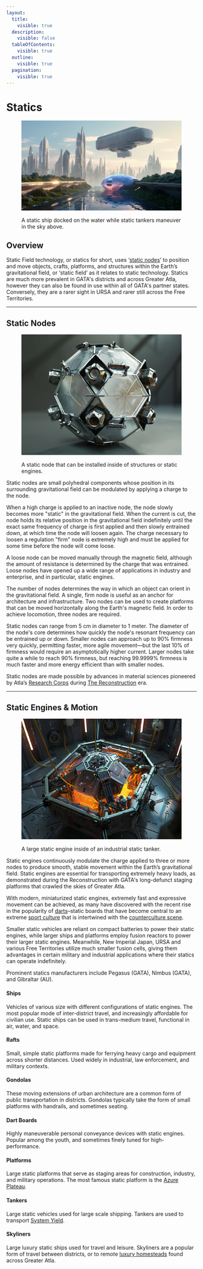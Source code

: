```yaml
---
layout:
  title:
    visible: true
  description:
    visible: false
  tableOfContents:
    visible: true
  outline:
    visible: true
  pagination:
    visible: true
---
```


# Statics

<figure><img src="../../.gitbook/assets/world3.png" alt=""><figcaption><p>A static ship docked on the water while static tankers maneuver in the sky above.</p></figcaption></figure>

## Overview

Static Field technology, or statics for short, uses ‘[static nodes](statics.md#static-nodes)’ to position and move objects, crafts, platforms, and structures within the Earth’s gravitational field, or ‘static field’ as it relates to static technology. Statics are much more prevalent in GATA's districts and across Greater Atla, however they can also be found in use within all of GATA's partner states. Conversely, they are a rarer sight in URSA and rarer still across the Free Territories.

***

## **Static Nodes**

<figure><img src="../../.gitbook/assets/staticnodes.png" alt="" width="563"><figcaption><p>A static node that can be installed inside of structures or static engines.</p></figcaption></figure>

Static nodes are small polyhedral components whose position in its surrounding gravitational field can be modulated by applying a charge to the node.

When a high charge is applied to an inactive node, the node slowly becomes more "static" in the gravitational field. When the current is cut, the node holds its relative position in the gravitational field indefinitely until the exact same frequency of charge is first applied and then slowly entrained down, at which time the node will loosen again. The charge necessary to loosen a regulation "firm" node is extremely high and must be applied for some time before the node will come loose.

A loose node can be moved manually through the magnetic field, although the amount of resistance is determined by the charge that was entrained. Loose nodes have opened up a wide range of applications in industry and enterprise, and in particular, static engines.

The number of nodes determines the way in which an object can orient in the gravitational field. A single, firm node is useful as an anchor for architecture and infrastructure. Two nodes can be used to create platforms that can be moved horizontally along the Earth's magnetic field. In order to achieve locomotion, three nodes are required.

Static nodes can range from 5 cm in diameter to 1 meter. The diameter of the node's core determines how quickly the node's resonant frequency can be entrained up or down. Smaller nodes can approach up to 90% firmness very quickly, permitting faster, more agile movement—but the last 10% of firmness would require an asymptotically higher current. Larger nodes take quite a while to reach 90% firmness, but reaching 99.9999% firmness is much faster and more energy efficient than with smaller nodes.

Static nodes are made possible by advances in material sciences pioneered by Atla’s [Research Corps](../sol/institutions/the-research-corps.md) during [The Reconstruction](../history/the-reconstruction.md) era.

***

## **Static Engines & Motion**

<figure><img src="../../.gitbook/assets/staticengines.png" alt="" width="563"><figcaption><p>A large static engine inside of an industrial static tanker.</p></figcaption></figure>

Static engines continuously modulate the charge applied to three or more nodes to produce smooth, stable movement within the Earth’s gravitational field. Static engines are essential for transporting extremely heavy loads, as demonstrated during the Reconstruction with GATA's long-defunct staging platforms that crawled the skies of Greater Atla.

With modern, miniaturized static engines, extremely fast and expressive movement can be achieved, as many have discovered with the recent rise in the popularity of [darts](statics.md#dart-boards)–static boards that have become central to an extreme [sport culture](../gata/people-and-culture/sports.md) that is intertwined with the [counterculture scene](../gata/underground-scene/).

Smaller static vehicles are reliant on compact batteries to power their static engines, while larger ships and platforms employ fusion reactors to power their larger static engines. Meanwhile, New Imperial Japan, URSA and various Free Territories utilize much smaller fusion cells, giving them advantages in certain military and industrial applications where their statics can operate indefinitely.

Prominent statics manufacturers include Pegasus (GATA), Nimbus (GATA), and Gibraltar (AU).

#### Ships

Vehicles of various size with different configurations of static engines. The most popular mode of inter-district travel, and increasingly affordable for civilian use. Static ships can be used in trans-medium travel, functional in air, water, and space.

#### Rafts

Small, simple static platforms made for ferrying heavy cargo and equipment across shorter distances. Used widely in industrial, law enforcement, and military contexts.

#### Gondolas

These moving extensions of urban architecture are a common form of public transportation in districts. Gondolas typically take the form of small platforms with handrails, and sometimes seating.

#### Dart Boards

Highly maneuverable personal conveyance devices with static engines. Popular among the youth, and sometimes finely tuned for high-performance.

#### Platforms

Large static platforms that serve as staging areas for construction, industry, and military operations. The most famous static platform is the [Azure Plateau](../sol/key-locations/azure-plateau.md).

#### Tankers

Large static vehicles used for large scale shipping. Tankers are used to transport [System Yield](../gata/politics/yield.md).

#### Skyliners

Large luxury static ships used for travel and leisure. Skyliners are a popular form of travel between districts, or to remote [luxury homesteads](../gata/politics/homesteads.md#luxury-homesteads) found across Greater Atla.
